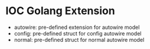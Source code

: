 # IOC Golang Extension

- autowire: pre-defined extension for autowire model
- config: pre-defined struct for config autowire model
- normal: pre-defined struct for normal autowire model